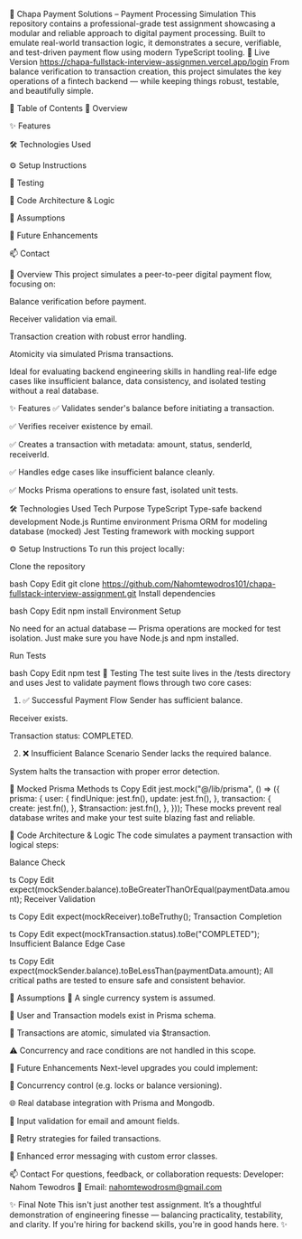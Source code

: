 💸 Chapa Payment Solutions – Payment Processing Simulation
This repository contains a professional-grade test assignment showcasing a modular and reliable approach to digital payment processing. Built to emulate real-world transaction logic, it demonstrates a secure, verifiable, and test-driven payment flow using modern TypeScript tooling.
🔗 Live Version  https://chapa-fullstack-interview-assignmen.vercel.app/login
From balance verification to transaction creation, this project simulates the key operations of a fintech backend — while keeping things robust, testable, and beautifully simple.

🧭 Table of Contents
🧩 Overview

✨ Features

🛠️ Technologies Used

⚙️ Setup Instructions

🧪 Testing

🧠 Code Architecture & Logic

📌 Assumptions

🚀 Future Enhancements

📫 Contact

📖 Overview
This project simulates a peer-to-peer digital payment flow, focusing on:

Balance verification before payment.

Receiver validation via email.

Transaction creation with robust error handling.

Atomicity via simulated Prisma transactions.

Ideal for evaluating backend engineering skills in handling real-life edge cases like insufficient balance, data consistency, and isolated testing without a real database.

✨ Features
✅ Validates sender's balance before initiating a transaction.

✅ Verifies receiver existence by email.

✅ Creates a transaction with metadata: amount, status, senderId, receiverId.

✅ Handles edge cases like insufficient balance cleanly.

✅ Mocks Prisma operations to ensure fast, isolated unit tests.

🛠️ Technologies Used
Tech	Purpose
TypeScript	Type-safe backend development
Node.js	Runtime environment
Prisma	ORM for modeling database (mocked)
Jest	Testing framework with mocking support

⚙️ Setup Instructions
To run this project locally:

Clone the repository

bash
Copy
Edit
git clone https://github.com/Nahomtewodros101/chapa-fullstack-interview-assignment.git
Install dependencies

bash
Copy
Edit
npm install
Environment Setup

No need for an actual database — Prisma operations are mocked for test isolation. Just make sure you have Node.js and npm installed.

Run Tests

bash
Copy
Edit
npm test
🧪 Testing
The test suite lives in the /tests directory and uses Jest to validate payment flows through two core cases:

1. ✅ Successful Payment Flow
Sender has sufficient balance.

Receiver exists.

Transaction status: COMPLETED.

2. ❌ Insufficient Balance Scenario
Sender lacks the required balance.

System halts the transaction with proper error detection.

📂 Mocked Prisma Methods
ts
Copy
Edit
jest.mock("@/lib/prisma", () => ({
  prisma: {
    user: {
      findUnique: jest.fn(),
      update: jest.fn(),
    },
    transaction: {
      create: jest.fn(),
    },
    $transaction: jest.fn(),
  },
}));
These mocks prevent real database writes and make your test suite blazing fast and reliable.

🧠 Code Architecture & Logic
The code simulates a payment transaction with logical steps:

Balance Check

ts
Copy
Edit
expect(mockSender.balance).toBeGreaterThanOrEqual(paymentData.amount);
Receiver Validation

ts
Copy
Edit
expect(mockReceiver).toBeTruthy();
Transaction Completion

ts
Copy
Edit
expect(mockTransaction.status).toBe("COMPLETED");
Insufficient Balance Edge Case

ts
Copy
Edit
expect(mockSender.balance).toBeLessThan(paymentData.amount);
All critical paths are tested to ensure safe and consistent behavior.

📌 Assumptions
💱 A single currency system is assumed.

🧾 User and Transaction models exist in Prisma schema.

🔐 Transactions are atomic, simulated via $transaction.

⚠️ Concurrency and race conditions are not handled in this scope.

🚀 Future Enhancements
Next-level upgrades you could implement:

🔄 Concurrency control (e.g. locks or balance versioning).

🌐 Real database integration with Prisma and  Mongodb.

🧾 Input validation for email and amount fields.

🔁 Retry strategies for failed transactions.

📣 Enhanced error messaging with custom error classes.

📫 Contact
For questions, feedback, or collaboration requests:
Developer: Nahom Tewodros
📧 Email: nahomtewodrosm@gmail.com

✨ Final Note
This isn't just another test assignment. It’s a thoughtful demonstration of engineering finesse — balancing practicality, testability, and clarity. If you're hiring for backend skills, you're in good hands here. ✨
